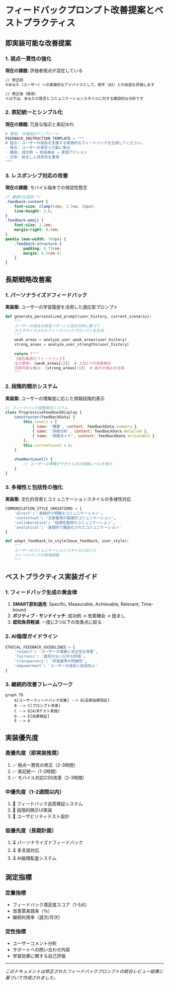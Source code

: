 # フィードバックプロンプト改善提案とベストプラクティス

## 即実装可能な改善提案

### 1. 視点一貫性の強化
**現在の課題:** 評価者視点が混在している
```markdown
// 修正前
※あなた（ユーザー）への直接的なアドバイスとして、相手（AI）との会話を評価します

// 修正後（推奨）
※以下は、あなたの発言とコミュニケーションスタイルに対する建設的な分析です
```

### 2. 表記統一とシンプル化
**現在の課題:** 冗長な指示と表記ゆれ
```python
# 推奨: 共通指示テンプレート
FEEDBACK_INSTRUCTION_TEMPLATE = """
# 指示: ユーザーの成長を支援する実践的なフィードバックを生成してください。
- 視点: ユーザーの発言と行動に焦点
- 構造: 成功例 → 成長機会 → 実践アクション
- 文体: 励ましと具体性を重視
"""
```

### 3. レスポンシブ対応の改善
**現在の課題:** モバイル端末での視認性懸念
```css
/* 推奨CSS追加 */
.feedback-content {
    font-size: clamp(14px, 2.5vw, 16px);
    line-height: 1.6;
}
.feedback-emoji {
    font-size: 1.2em;
    margin-right: 0.5em;
}
@media (max-width: 768px) {
    .feedback-structure {
        padding: 0.75rem;
        margin: 0.5rem 0;
    }
}
```

## 長期戦略改善案

### 1. パーソナライズドフィードバック
**実装案:** ユーザーの学習履歴を活用した適応型プロンプト
```python
def generate_personalized_prompt(user_history, current_scenario):
    """
    ユーザーの過去の成長パターンと弱点分析に基づく
    カスタマイズされたフィードバックプロンプトを生成
    """
    weak_areas = analyze_user_weak_areas(user_history)
    strong_areas = analyze_user_strengths(user_history)
    
    return f"""
    【個別最適化フィードバック】
    注力領域: {weak_areas[:2]}  # 上位2つの改善機会
    活用可能な強み: {strong_areas[:1]}  # 最大の強みを活用
    """
```

### 2. 段階的開示システム
**実装案:** ユーザーの理解度に応じた情報段階的表示
```javascript
// フィードバック段階表示システム
class ProgressiveFeedbackDisplay {
    constructor(feedbackData) {
        this.levels = [
            { name: '概要', content: feedbackData.summary },
            { name: '詳細分析', content: feedbackData.detailed },
            { name: '実践ガイド', content: feedbackData.actionable }
        ];
        this.currentLevel = 0;
    }
    
    showNextLevel() {
        // ユーザーの準備ができたら次の詳細レベルを表示
    }
}
```

### 3. 多様性と包括性の強化
**実装案:** 文化的背景とコミュニケーションスタイルの多様性対応
```python
COMMUNICATION_STYLE_VARIATIONS = {
    'direct': '直接的で明確なコミュニケーション',
    'contextual': '文脈重視の間接的コミュニケーション',
    'collaborative': '協調性重視のコミュニケーション',
    'analytical': '論理的で構造化されたコミュニケーション'
}

def adapt_feedback_to_style(base_feedback, user_style):
    """
    ユーザーのコミュニケーションスタイルに応じた
    フィードバックの表現調整
    """
```

## ベストプラクティス実装ガイド

### 1. フィードバック生成の黄金律
1. **SMART原則適用**: Specific, Measurable, Achievable, Relevant, Time-bound
2. **ポジティブ・サンドイッチ**: 成功例 → 改善機会 → 励まし
3. **認知負荷軽減**: 一度に3つ以下の改善点に絞る

### 2. AI倫理ガイドライン
```python
ETHICAL_FEEDBACK_GUIDELINES = {
    'respect': 'ユーザーの尊厳と自主性を尊重',
    'fairness': '偏見のない公平な評価',
    'transparency': '評価基準の明確性',
    'empowerment': 'ユーザーの成長と自信向上'
}
```

### 3. 継続的改善フレームワーク
```mermaid
graph TD
    A[ユーザーフィードバック収集] --> B[品質指標測定]
    B --> C[プロンプト改善]
    C --> D[A/Bテスト実施]
    D --> E[効果検証]
    E --> A
```

## 実装優先度

### 高優先度（即実装推奨）
1. ✅ 視点一貫性の修正（2-3時間）
2. ✅ 表記統一（1-2時間）
3. ✅ モバイル対応CSS改善（2-3時間）

### 中優先度（1-2週間以内）
1. 🔄 フィードバック品質検証システム
2. 🔄 段階的開示UI実装
3. 🔄 ユーザビリティテスト設計

### 低優先度（長期計画）
1. ⏳ パーソナライズドフィードバック
2. ⏳ 多言語対応
3. ⏳ AI倫理監査システム

## 測定指標

### 定量指標
- フィードバック満足度スコア（1-5点）
- 改善策実践率（％）
- 継続利用率（週次/月次）

### 定性指標
- ユーザーコメント分析
- サポートへの問い合わせ内容
- 学習効果に関する自己評価

---

*このドキュメントは修正されたフィードバックプロンプトの統合レビュー結果に基づいて作成されました。*
